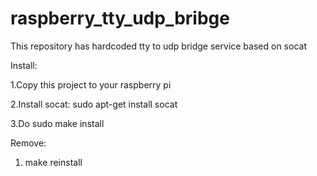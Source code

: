 # raspberry_tty_udp_bribge

This repository has hardcoded tty to udp bridge service based on socat

Install:

1.Copy this project to your raspberry pi

2.Install socat: sudo apt-get install socat

3.Do sudo make install

Remove:
1. make reinstall
